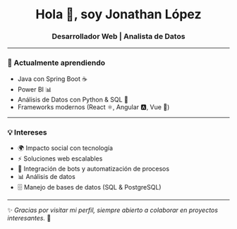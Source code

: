 
<h1 align="center">Hola 👋, soy Jonathan López</h1>
<h3 align="center">Desarrollador Web | Analista de Datos</h3>

---

### 🌱 Actualmente aprendiendo
- Java con Spring Boot ☕
- Power BI 📊
- Análisis de Datos con Python & SQL 🔎
- Frameworks modernos (React ⚛️, Angular 🅰️, Vue 🖖)

---

### 💡 Intereses
- 🌍 Impacto social con tecnología  
- ⚡ Soluciones web escalables  
- 🤖 Integración de bots y automatización de procesos  
- 📊 Análisis de datos  
- 🗄️ Manejo de bases de datos (SQL & PostgreSQL)  


---

✨ *Gracias por visitar mi perfil, siempre abierto a colaborar en proyectos interesantes.* 🚀
